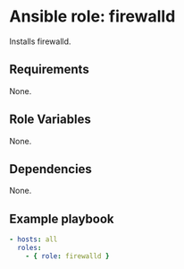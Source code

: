 # Ansible role: firewalld
Installs firewalld.

## Requirements
None.

## Role Variables
None.

## Dependencies
None.

## Example playbook

```yaml
- hosts: all
  roles:
    - { role: firewalld }
```
